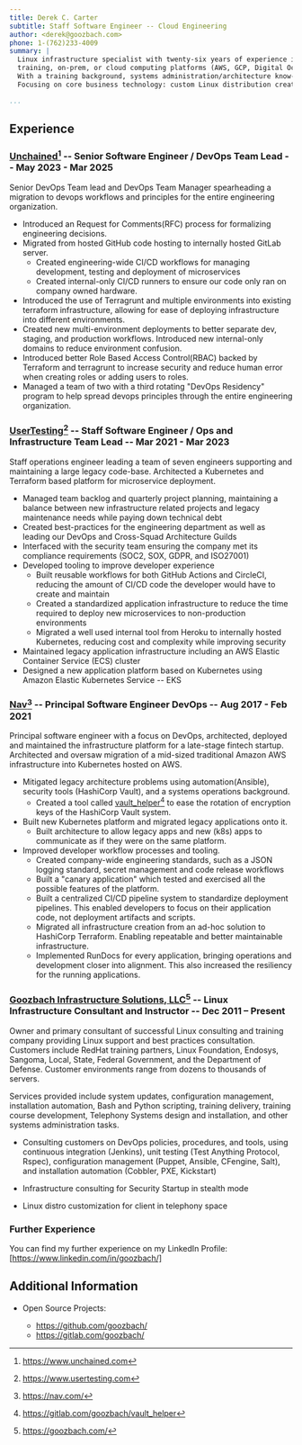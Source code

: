 ```yaml
---
title: Derek C. Carter
subtitle: Staff Software Engineer -- Cloud Engineering
author: <derek@goozbach.com>
phone: 1-(762)233-4009  
summary: |
  Linux infrastructure specialist with twenty-six years of experience in
  training, on-prem, or cloud computing platforms (AWS, GCP, Digital Ocean).
  With a training background, systems administration/architecture know-how, and course development knowledge to architect robust, scalable digital infrastructure.
  Focusing on core business technology: custom Linux distribution creation, systems automation and DevOps methodologies, telecommunications, systems architecture, design and training.

...
```


## Experience
### [Unchained][][^10] -- Senior Software Engineer / DevOps Team Lead -- May 2023 - Mar 2025
Senior DevOps Team lead and DevOps Team Manager spearheading a migration to
devops workflows and principles for the entire engineering organization.

* Introduced an Request for Comments(RFC) process for formalizing engineering
    decisions.
* Migrated from hosted GitHub code hosting to internally hosted GitLab server.
    * Created engineering-wide CI/CD workflows for managing development,
        testing and deployment of microservices
    * Created internal-only CI/CD runners to ensure our code only ran on
        company owned hardware.
* Introduced the use of Terragrunt and multiple environments into existing
    terraform infrastructure, allowing for ease of deploying infrastructure
    into different environments.
* Created new multi-environment deployments to better separate dev, staging,
    and production workflows. Introduced new internal-only domains to reduce
    environment confusion.
* Introduced better Role Based Access Control(RBAC) backed by Terraform and
    terragrunt to increase security and reduce human error when creating roles or
    adding users to roles.
* Managed a team of two with a third rotating "DevOps Residency" program to help spread
    devops principles through the entire engineering organization.

### [UserTesting][][^11] -- Staff Software Engineer / Ops and Infrastructure Team Lead -- Mar 2021 - Mar 2023
Staff operations engineer leading a team of seven engineers supporting and
maintaining a large legacy code-base.
Architected a Kubernetes and Terraform based platform for microservice
deployment.

* Managed team backlog and quarterly project planning, maintaining a balance
    between new infrastructure related projects and legacy maintenance
    needs while paying down technical debt
* Created best-practices for the engineering department as well as leading our
    DevOps and Cross-Squad Architecture Guilds
* Interfaced with the security team ensuring the company met its compliance
    requirements (SOC2, SOX, GDPR, and ISO27001)
* Developed tooling to improve developer experience
    + Built reusable workflows for both GitHub Actions and CircleCI, reducing
        the amount of CI/CD code the developer would have to create and maintain
    + Created a standardized application infrastructure to reduce the time
        required to deploy new microservices to non-production environments
    + Migrated a well used internal tool from Heroku to internally hosted
        Kubernetes, reducing cost and complexity while improving security
* Maintained legacy application infrastructure including an AWS Elastic Container
    Service (ECS) cluster
* Designed a new application platform based on Kubernetes using Amazon Elastic
    Kubernetes Service -- EKS

### [Nav][][^12] -- Principal Software Engineer DevOps -- Aug 2017 - Feb 2021
Principal software engineer with a focus on DevOps, architected, deployed and
maintained the infrastructure platform for a late-stage fintech startup.
Architected and oversaw migration of a mid-sized traditional Amazon AWS infrastructure
into Kubernetes hosted on AWS.

* Mitigated legacy architecture problems using automation(Ansible), security tools
    (HashiCorp Vault), and a systems operations background.
    + Created a tool called [vault_helper][][^1] to ease the rotation of encryption
        keys of the HashiCorp Vault system.
* Built new Kubernetes platform and migrated legacy applications onto it.
    + Built architecture to allow legacy apps and new (k8s) apps to communicate
        as if they were on the same platform.
* Improved developer workflow processes and tooling.
    + Created company-wide engineering standards, such as a JSON logging
        standard, secret management and code release workflows
    + Built a "canary application" which tested and exercised all the possible
        features of the platform.
    + Built a centralized CI/CD pipeline system to standardize deployment pipelines.
        This enabled developers to focus on their application code, not deployment
        artifacts and scripts.
    + Migrated all infrastructure creation from an ad-hoc solution to HashiCorp
        Terraform. Enabling repeatable and better maintainable infrastructure.
    + Implemented RunDocs for every application, bringing operations and
        development closer into alignment. This also increased the resiliency
        for the running applications.

### [Goozbach Infrastructure Solutions, LLC][][^13] -- Linux Infrastructure Consultant and Instructor -- Dec 2011 – Present
Owner and primary consultant of successful Linux consulting and training company providing Linux support and best practices consultation.
Customers include RedHat training partners, Linux Foundation, Endosys, Sangoma, Local, State, Federal Government, and the Department of Defense.
Customer environments range from dozens to thousands of servers.

Services provided include system updates, configuration management, installation automation, Bash and Python scripting, training delivery, training course development, Telephony Systems design and installation, and other systems administration tasks.

* Consulting customers on DevOps policies, procedures, and tools, using continuous integration (Jenkins), unit testing (Test Anything Protocol, Rspec), configuration management (Puppet, Ansible, CFengine, Salt), and installation automation (Cobbler, PXE, Kickstart)

* Infrastructure consulting for Security Startup in stealth mode

* Linux distro customization for client in telephony space

### Further Experience
You can find my further experience on my LinkedIn Profile: [https://www.linkedin.com/in/goozbach/]

## Additional Information
* Open Source Projects:
  * https://github.com/goozbach/
  * https://gitlab.com/goozbach/


  [https://www.linkedin.com/in/goozbach/]: https://www.linkedin.com/in/goozbach/
  [Unchained]: https://www.unchained.com/
  [UserTesting]: https://www.usertesting.com/
  [vault_helper]: https://gitlab.com/goozbach/vault_helper
  [Nav]: http://nav.com
  [Goozbach Infrastructure Solutions, LLC]: http://goozbach.com/

  [^1]: <https://gitlab.com/goozbach/vault_helper>  
  [^10]: <https://www.unchained.com>
  [^11]: <https://www.usertesting.com>
  [^12]: <https://nav.com/>
  [^13]: <https://goozbach.com/>

